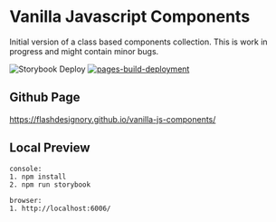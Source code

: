 # Vanilla Javascript Components
Initial version of a class based components collection.
This is work in progress and might contain minor bugs.

![Storybook Deploy](https://github.com/flashdesignory/vanilla-js-components/actions/workflows/storybook.yml/badge.svg)
[![pages-build-deployment](https://github.com/flashdesignory/vanilla-js-components/actions/workflows/pages/pages-build-deployment/badge.svg)](https://github.com/flashdesignory/vanilla-js-components/actions/workflows/pages/pages-build-deployment)


## Github Page
https://flashdesignory.github.io/vanilla-js-components/

## Local Preview
````
console:
1. npm install
2. npm run storybook

browser:
1. http://localhost:6006/
````
